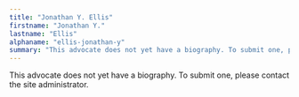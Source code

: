 ```yaml
---
title: "Jonathan Y. Ellis"
firstname: "Jonathan Y."
lastname: "Ellis"
alphaname: "ellis-jonathan-y"
summary: "This advocate does not yet have a biography. To submit one, please contact the site administrator."
---
```

This advocate does not yet have a biography. To submit one, please contact the site administrator.

